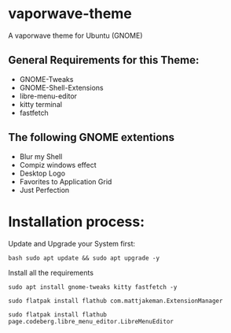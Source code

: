 # vaporwave-theme
A vaporwave theme for Ubuntu (GNOME)

## General Requirements for this Theme:


- GNOME-Tweaks
- GNOME-Shell-Extensions
- libre-menu-editor 
- kitty terminal
- fastfetch

## The following GNOME extentions

- Blur my Shell
- Compiz windows effect
- Desktop Logo
- Favorites to Application Grid
- Just Perfection

# Installation process:

Update and Upgrade your System first:


`bash sudo apt update && sudo apt upgrade -y`


Install all the requirements


`sudo apt install gnome-tweaks kitty fastfetch -y`


`sudo flatpak install flathub com.mattjakeman.ExtensionManager`


`sudo flatpak install flathub page.codeberg.libre_menu_editor.LibreMenuEditor`

